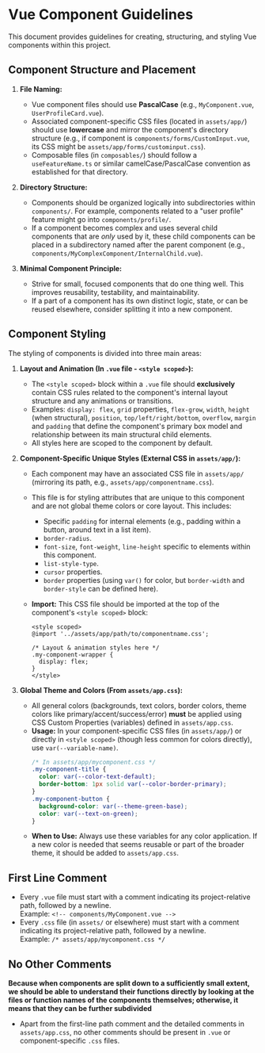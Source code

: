 # Vue Component Guidelines

This document provides guidelines for creating, structuring, and styling Vue components within this project.

## Component Structure and Placement

1.  **File Naming:**

    - Vue component files should use **PascalCase** (e.g., `MyComponent.vue`, `UserProfileCard.vue`).
    - Associated component-specific CSS files (located in `assets/app/`) should use **lowercase** and mirror the component's directory structure (e.g., if component is `components/forms/CustomInput.vue`, its CSS might be `assets/app/forms/custominput.css`).
    - Composable files (in `composables/`) should follow a `useFeatureName.ts` or similar camelCase/PascalCase convention as established for that directory.

2.  **Directory Structure:**

    - Components should be organized logically into subdirectories within `components/`. For example, components related to a "user profile" feature might go into `components/profile/`.
    - If a component becomes complex and uses several child components that are _only_ used by it, these child components can be placed in a subdirectory named after the parent component (e.g., `components/MyComplexComponent/InternalChild.vue`).

3.  **Minimal Component Principle:**
    - Strive for small, focused components that do one thing well. This improves reusability, testability, and maintainability.
    - If a part of a component has its own distinct logic, state, or can be reused elsewhere, consider splitting it into a new component.

## Component Styling

The styling of components is divided into three main areas:

1.  **Layout and Animation (In `.vue` file - `<style scoped>`):**

    - The `<style scoped>` block within a `.vue` file should **exclusively** contain CSS rules related to the component's internal layout structure and any animations or transitions.
    - Examples: `display: flex`, `grid` properties, `flex-grow`, `width`, `height` (when structural), `position`, `top/left/right/bottom`, `overflow`, `margin` and `padding` that define the component's primary box model and relationship between its main structural child elements.
    - All styles here are scoped to the component by default.

2.  **Component-Specific Unique Styles (External CSS in `assets/app/`):**

    - Each component may have an associated CSS file in `assets/app/` (mirroring its path, e.g., `assets/app/componentname.css`).
    - This file is for styling attributes that are unique to this component and are not global theme colors or core layout. This includes:
      - Specific `padding` for internal elements (e.g., padding within a button, around text in a list item).
      - `border-radius`.
      - `font-size`, `font-weight`, `line-height` specific to elements within this component.
      - `list-style-type`.
      - `cursor` properties.
      - `border` properties (using `var()` for color, but `border-width` and `border-style` can be defined here).
    - **Import:** This CSS file should be imported at the top of the component's `<style scoped>` block:

      ```vue
      <style scoped>
      @import '../assets/app/path/to/componentname.css';

      /* Layout & animation styles here */
      .my-component-wrapper {
        display: flex;
      }
      </style>
      ```

3.  **Global Theme and Colors (From `assets/app.css`):**
    - All general colors (backgrounds, text colors, border colors, theme colors like primary/accent/success/error) **must** be applied using CSS Custom Properties (variables) defined in `assets/app.css`.
    - **Usage:** In your component-specific CSS files (in `assets/app/`) or directly in `<style scoped>` (though less common for colors directly), use `var(--variable-name)`.
      ```css
      /* In assets/app/mycomponent.css */
      .my-component-title {
        color: var(--color-text-default);
        border-bottom: 1px solid var(--color-border-primary);
      }
      .my-component-button {
        background-color: var(--theme-green-base);
        color: var(--text-on-green);
      }
      ```
    - **When to Use:** Always use these variables for any color application. If a new color is needed that seems reusable or part of the broader theme, it should be added to `assets/app.css`.

## First Line Comment

- Every `.vue` file must start with a comment indicating its project-relative path, followed by a newline.  
  Example: `<!-- components/MyComponent.vue -->`
- Every `.css` file (in `assets/` or elsewhere) must start with a comment indicating its project-relative path, followed by a newline.  
  Example: `/* assets/app/mycomponent.css */`

## No Other Comments

**Because when components are split down to a sufficiently small extent, we should be able to understand their functions directly by looking at the files or function names of the components themselves; otherwise, it means that they can be further subdivided**

- Apart from the first-line path comment and the detailed comments in `assets/app.css`, no other comments should be present in `.vue` or component-specific `.css` files.

